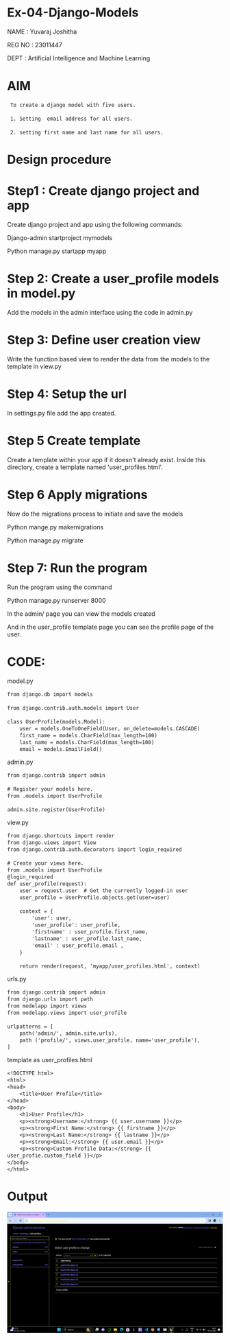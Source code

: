 # Ex-04-Django-Models
NAME   : Yuvaraj Joshitha

REG NO : 23011447

DEPT   : Artificial Intelligence and  Machine Learning

# AIM

     To create a django model with five users.

     1. Setting  email address for all users.

     2. setting first name and last name for all users.

# Design procedure

# Step1 : Create django project and app

Create django project and app using the following commands:

Django-admin startproject mymodels

Python manage.py startapp myapp

# Step 2: Create a user_profile models in model.py
Add the models in the admin interface using the code in admin.py


# Step 3: Define user creation view

Write the function based view to render the data from the models to the template in view.py

# Step 4: Setup the url 

In settings.py file add the app created.

# Step 5 Create template

Create a template within your app if it doesn't already exist. Inside this directory, create a template named 'user_profiles.html'.

# Step 6 Apply migrations

Now do the migrations process to initiate and save the models

Python mange.py makemigrations

Python manage.py migrate

# Step 7: Run the program 

Run the program using the command

Python manage.py runserver 8000

In the admin/ page you can view the models created

And  in the user_profile template page you can see the profile page of the user.

# CODE:
model.py
```
from django.db import models

from django.contrib.auth.models import User

class UserProfile(models.Model):
    user = models.OneToOneField(User, on_delete=models.CASCADE)
    first_name = models.CharField(max_length=100)
    last_name = models.CharField(max_length=100)
    email = models.EmailField()
```
admin.py
```
from django.contrib import admin

# Register your models here.
from .models import UserProfile

admin.site.register(UserProfile)
```
view.py
```
from django.shortcuts import render
from django.views import View
from django.contrib.auth.decorators import login_required

# Create your views here.
from .models import UserProfile
@login_required
def user_profile(request):
    user = request.user  # Get the currently logged-in user
    user_profile = UserProfile.objects.get(user=user)
    
    context = {
        'user': user,
        'user_profile': user_profile,
        'firstname' : user_profile.first_name,
        'lastname' : user_profile.last_name,
        'email' : user_profile.email ,
    }
    
    return render(request, 'myapp/user_profiles.html', context)
```

urls.py
```
from django.contrib import admin
from django.urls import path
from modelapp import views
from modelapp.views import user_profile

urlpatterns = [
    path('admin/', admin.site.urls),
    path ('profile/', views.user_profile, name='user_profile'),
]
```
template as user_profiles.html
```
<!DOCTYPE html>
<html>
<head>
    <title>User Profile</title>
</head>
<body>
    <h1>User Profile</h1>
    <p><strong>Username:</strong> {{ user.username }}</p>
    <p><strong>First Name:</strong> {{ firstname }}</p>
    <p><strong>Last Name:</strong> {{ lastname }}</p>
    <p><strong>Email:</strong> {{ user.email }}</p>
    <p><strong>Custom Profile Data:</strong> {{ user_profie.custom_field }}</p>
</body>
</html>
```
# Output
![Alt text](<Screenshot 2023-11-09 091722.png>)
